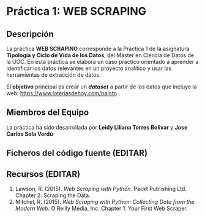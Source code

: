 # Práctica 1: WEB SCRAPING

## Descripción
La práctica **WEB SCRAPING** corresponde a la Práctica 1 de la asignatura **Tipología y Ciclo de Vida de los Datos**, del Máster en Ciencia de Datos de la UOC. En esta práctica se elabora un caso práctico orientado a aprender a identificar los datos relevantes en un proyecto analítico y usar las herramientas de extracción de datos.

El **objetivo** principal es crear un **_dataset_** a partir de los datos que incluye la web: https://www.loteriasdehoy.com/baloto


## Miembros del Equipo
La práctica ha sido desarrollada por **Leidy Liliana Torres Bolivar** y **Jose Carlos Sola Verdú**


## Ficheros del código fuente (EDITAR)




## Recursos (EDITAR)

1. Lawson, R. (2015). _Web Scraping with Python_. Packt Publishing Ltd. Chapter 2. Scraping the Data.
2. Mitchel, R. (2015). _Web Scraping with Python: Collecting Data from the Modern Web_. O'Reilly Media, Inc. Chapter 1. Your First Web Scraper.
